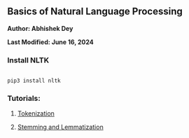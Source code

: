 ## Basics of Natural Language Processing

**Author: Abhishek Dey**

**Last Modified: June 16, 2024**


### Install NLTK

```

pip3 install nltk

```

### Tutorials:


1. [Tokenization](Tokenization.ipynb)

2. [Stemming and Lemmatization](Stemming_and_Lemmatization.ipynb)
